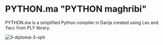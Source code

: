 # PYTHON.ma "PYTHON maghribi"
PYTHON.ma is a simplified Python compiler in Darija created using Lex and Yacc from PLY library.


![3-diploma-3-opti](https://user-images.githubusercontent.com/77125092/135387803-95fe6a30-21d3-482d-966d-c46ddef30abe.jpg)

